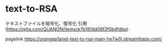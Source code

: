 # text-to-RSA

テキストファイルを暗号化、復号化
引用(https://qiita.com/QUANON/items/e7b181dd08f2f0b4fdbe)

pagelink
https://orangep1anet-text-to-rsa-main-he7w0j.streamlitapp.com/
